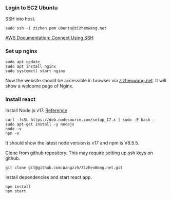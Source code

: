 ### Login to EC2 Ubuntu

SSH into host.
```
sudo ssh -i zizhen.pem ubuntu@zizhenwang.net
```
[AWS Documentation: Connect Using SSH](https://docs.aws.amazon.com/AWSEC2/latest/UserGuide/AccessingInstancesLinux.html)


### Set up nginx
```
sudo apt update
sudo apt install nginx
sudo systemctl start nginx
```

Now the website should be accessible in browser via [zizhenwang.net](http://zizhenwang.net). It will show a welcome page of Nginx.

### Install react

Install Node.js v17. [Reference](https://github.com/nodesource/distributions/blob/master/README.md)

```
curl -fsSL https://deb.nodesource.com/setup_17.x | sudo -E bash -
sudo apt-get install -y nodejs
node -v
npm -v
```

It should show the latest node version is v17 and npm is V8.5.5.

Clone from github repository. This may require setting up ssh keys on github.

```
git clone git@github.com:Wangzzh/ZizhenWang.net.git
```

Install dependencies and start react app.
```
npm install
npm start
```